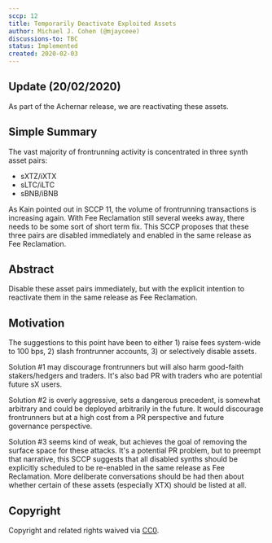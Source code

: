 ```yaml
---
sccp: 12
title: Temporarily Deactivate Exploited Assets
author: Michael J. Cohen (@mjayceee)
discussions-to: TBC
status: Implemented
created: 2020-02-03
---
```


## Update (20/02/2020)
As part of the Achernar release, we are reactivating these assets. 

## Simple Summary
<!--"If you can't explain it simply, you don't understand it well enough." Provide a simplified and layman-accessible explanation of the SCCP.-->
The vast majority of frontrunning activity is concentrated in three synth asset pairs: 
- sXTZ/iXTX 
- sLTC/iLTC
- sBNB/iBNB

As Kain pointed out in SCCP 11, the volume of frontrunning transactions is increasing again. With Fee Reclamation still several weeks away, there needs to be some sort of short term fix. This SCCP proposes that these three pairs are disabled immediately and enabled in the same release as Fee Reclamation.

## Abstract
<!--A short (~200 word) description of the variable change proposed.-->
Disable these asset pairs immediately, but with the explicit intention to reactivate them in the same release as Fee Reclamation.

## Motivation
<!--The motivation is critical for SCCPs that want to update variables within Synthetix. It should clearly explain why the existing variable is not incentive aligned. SCCP submissions without sufficient motivation may be rejected outright.-->
The suggestions to this point have been to either 1) raise fees system-wide to 100 bps, 2) slash frontrunner accounts, 3) or selectively disable assets.

Solution #1 may discourage frontrunners but will also harm good-faith stakers/hedgers and traders. It's also bad PR with traders who are potential future sX users. 

Solution #2 is overly aggressive, sets a dangerous precedent, is somewhat arbitrary and could be deployed arbitrarily in the future. It would discourage frontrunners but at a high cost from a PR perspective and future governance perspective.

Solution #3 seems kind of weak, but achieves the goal of removing the surface space for these attacks. It's a potential PR problem, but to preempt that narrative, this SCCP suggests that all disabled synths should be explicitly scheduled to be re-enabled in the same release as Fee Reclamation. More deliberate conversations should be had then about whether certain of these assets (especially XTX) should be listed at all.

## Copyright
Copyright and related rights waived via [CC0](https://creativecommons.org/publicdomain/zero/1.0/).
